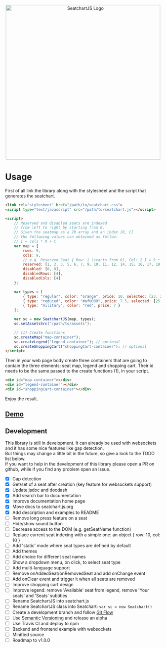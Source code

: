 <p align="center">    
    <img src="https://raw.githubusercontent.com/omarmahili/SeatchartJS/master/logo.svg?sanitize=true" alt="SeatchartJS Logo" width="500" />
</p>

# Usage

First of all link the library along with the stylesheet and the script that generates the seatchart.

``` html
<link rel="stylesheet" href="/path/to/seatchart.css">
<script type="text/javascript" src="/path/to/seatchart.js"></script>

<script>
    // Reserved and disabled seats are indexed
    // from left to right by starting from 0.
    // Given the seatmap as a 2D array and an index [R, C]
    // the following values can obtained as follow:
    // I = cols * R + C
    var map = {
        rows: 9,
        cols: 9,
        // e.g. Reserved Seat { Row: 1 (starts from 0), Col: 2 } = 9 * 1 + 2 = 11
        reserved: [1, 2, 3, 5, 6, 7, 9, 10, 11, 12, 14, 15, 16, 17, 18, 19, 20, 21],
        disabled: [0, 8],
        disabledRows: [4],
        disabledCols: [4]
    };

    var types = [
        { type: "regular", color: "orange", price: 10, selected: [23, 24] },
        { type: "reduced", color: "#af0000", price: 7.5, selected: [25, 26] },
        { type: "military", color: "red", price: 7 }
    ];

    var sc = new SeatchartJS(map, types);
    sc.setAssetsSrc("/path/to/assets");

    // (1) Create functions
    sc.createMap("map-container");
    sc.createLegend("legend-container"); // optional
    sc.createShoppingCart("shoppingCart-container"); // optional
</script>
```

Then in your web page body create three containers that are going to contain the three elements: seat map, legend and shopping cart. Their id needs to be the same passed to the create functions (1), in your script.

``` html
<div id="map-container"></div>
<div id="legend-container"></div>
<div id="shoppingCart-container"></div>
```

Enjoy the result.

## [Demo](http://omarmahili.github.io/SeatchartJS/index.html#demo)

<div id="demo"></div>

## Development

This library is still in development. It can already be used with websockets and it has some nice features like gap detection. <br />
But things may change a little bit in the future, so give a look to the TODO list below. <br />
If you want to help in the development of this library please open a PR on github, while if you find any problem open an issue. <br />

- [x] Gap detection
- [x] Get/set of a seat after creation (key feature for websockets support)
- [x] Update jsdoc and docdash
- [x] Add search bar to documentation
- [x] Improve documentation home page
- [x] Move docs to seatchart.js.org
- [x] Add description and examples to README
- [ ] Remove long press feature on a seat
- [ ] Hide/show sound button
- [ ] Decrease access to the DOM (e.g. getSeatName function)
- [ ] Replace current seat indexing with a simple one: an object { row: 10, col: 10 }
- [ ] Add 'static' mode where seat types are defined by default
- [ ] Add themes
- [ ] Add choice for different seat names
- [ ] Show a dropdown menu, on click, to select seat type
- [ ] Add multi-language support
- [ ] Remove onAddedSeat/onRemovedSeat and add onChange event
- [ ] Add onClear event and trigger it when all seats are removed
- [ ] Improve shopping cart design
- [ ] Improve legend: remove 'Available' seat from legend, remove 'Your seats' and 'Seats' subtitles
- [ ] Rename SeatchartJS into seatchart.js
- [ ] Rename SeatchartJS class into Seatchart: ```var sc = new Seatchart()```
- [ ] Create a development branch and follow [Git Flow](https://nvie.com/posts/a-successful-git-branching-model/)
- [ ] Use [Semantic Versioning](https://semver.org/) and release an alpha
- [ ] Use Travis CI and deploy to npm
- [ ] Backend and frontend example with websockets
- [ ] Minified source
- [ ] Roadmap to v1.0.0